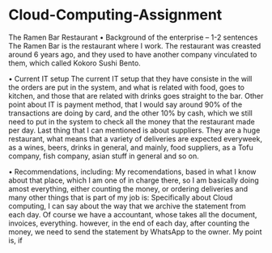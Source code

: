 # Cloud-Computing-Assignment

The Ramen Bar Restaurant
•	Background of the enterprise – 1-2 sentences
  The Ramen Bar is the restaurant where I work. The restaurant was creasted around 6 years ago, and they used to have another company vinculated to them, which called Kokoro Sushi Bento.
  
•	Current IT setup
  The current IT setup that they have consiste in the will the orders are put in the system, and what is related with food, goes to kitchen, and those that are related with drinks goes straight to the bar.
   Other point about IT is payment method, that I would say around 90% of the transactions are doing by card, and the other 10% by cash, which we still need to put in the system to check all the money that the restaurant made per day.
    Last thing that I can mentioned is about suppliers. They are a huge restaurant, what means that a variety of deliveries are expected everyweek, as a wines, beers, drinks in general, and mainly, food suppliers, as a Tofu company, fish company, asian stuff in general and so on.

•	Recommendations, including:
   My recomendations, based in what I know about that place, which I am one of in charge there, so I am basically doing amost everything, either counting the money, or ordering deliveries and many other things that is part of my job is:
    Specifically about Cloud computing, I can say about the way that we archive the statement from each day. Of course we have a accountant, whose takes all the document, invoices, everything. however, in the end of each day, after counting the money, we need to send the statement by WhatsApp to the owner. My point is, if 
